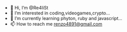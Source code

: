 - 👋 Hi, I’m @Re4liSt
- 👀 I’m interested in coding,videogames,crypto...
- 🌱 I’m currently learning phyton, ruby and javascript...
- 📫 How to reach me renzo4891@gmail.com

<!---
Re4liSt/Re4liSt is a ✨ special ✨ repository because its `README.md` (this file) appears on your GitHub profile.
You can click the Preview link to take a look at your changes.
--->
